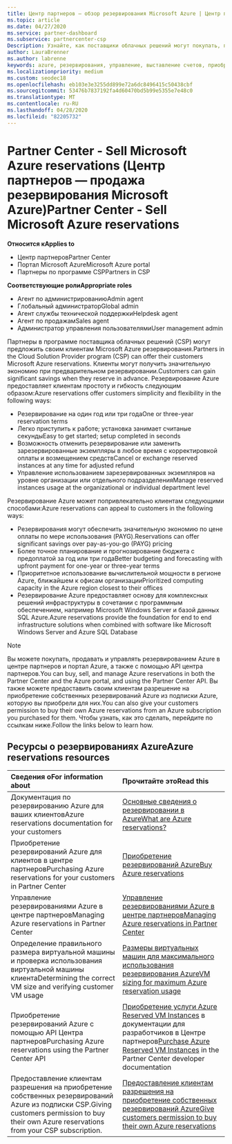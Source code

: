 ```yaml
---
title: Центр партнеров — обзор резервирования Microsoft Azure | Центр партнеров
ms.topic: article
ms.date: 04/27/2020
ms.service: partner-dashboard
ms.subservice: partnercenter-csp
Description: Узнайте, как поставщики облачных решений могут покупать, продавать или администрировать резервирования Azure для клиентов, использующих центр партнеров, портал Azure или API центра партнеров.
author: LauraBrenner
ms.author: labrenne
keywords: azure, резервирования, управление, выставление счетов, приобретение, Azure RI, Azure Reserved Instances
ms.localizationpriority: medium
ms.custom: seodec18
ms.openlocfilehash: eb103e3e3255dd899e72a6dc8496415c50438cbf
ms.sourcegitcommit: 53476b7837192fa4d60470bd5b99e5355e7e48c0
ms.translationtype: MT
ms.contentlocale: ru-RU
ms.lasthandoff: 04/28/2020
ms.locfileid: "82205732"
---
```

# <a name="partner-center---sell-microsoft-azure-reservations"></a><span data-ttu-id="42f6d-104">Partner Center - Sell Microsoft Azure reservations (Центр партнеров — продажа резервирования Microsoft Azure)</span><span class="sxs-lookup"><span data-stu-id="42f6d-104">Partner Center - Sell Microsoft Azure reservations</span></span>

<!--Maggie, 12/7/18 - Added "Partner Center" to metadata title and H1 title as per Catherine Watson in bug #19868631-->

<span data-ttu-id="42f6d-105">**Относится к**</span><span class="sxs-lookup"><span data-stu-id="42f6d-105">**Applies to**</span></span>

- <span data-ttu-id="42f6d-106">Центр партнеров</span><span class="sxs-lookup"><span data-stu-id="42f6d-106">Partner Center</span></span>
- <span data-ttu-id="42f6d-107">Портал Microsoft Azure</span><span class="sxs-lookup"><span data-stu-id="42f6d-107">Microsoft Azure portal</span></span>
- <span data-ttu-id="42f6d-108">Партнеры по программе CSP</span><span class="sxs-lookup"><span data-stu-id="42f6d-108">Partners in CSP</span></span>

<span data-ttu-id="42f6d-109">**Соответствующие роли**</span><span class="sxs-lookup"><span data-stu-id="42f6d-109">**Appropriate roles**</span></span>

- <span data-ttu-id="42f6d-110">Агент по администрированию</span><span class="sxs-lookup"><span data-stu-id="42f6d-110">Admin agent</span></span>
- <span data-ttu-id="42f6d-111">Глобальный администратор</span><span class="sxs-lookup"><span data-stu-id="42f6d-111">Global admin</span></span>
- <span data-ttu-id="42f6d-112">Агент службы технической поддержки</span><span class="sxs-lookup"><span data-stu-id="42f6d-112">Helpdesk agent</span></span>
- <span data-ttu-id="42f6d-113">Агент по продажам</span><span class="sxs-lookup"><span data-stu-id="42f6d-113">Sales agent</span></span>
- <span data-ttu-id="42f6d-114">Администратор управления пользователями</span><span class="sxs-lookup"><span data-stu-id="42f6d-114">User management admin</span></span>

<span data-ttu-id="42f6d-115">Партнеры в программе поставщика облачных решений (CSP) могут предложить своим клиентам Microsoft Azure резервирования.</span><span class="sxs-lookup"><span data-stu-id="42f6d-115">Partners in the Cloud Solution Provider program (CSP) can offer their customers Microsoft Azure reservations.</span></span> <span data-ttu-id="42f6d-116">Клиенты могут получить значительную экономию при предварительном резервировании.</span><span class="sxs-lookup"><span data-stu-id="42f6d-116">Customers can gain significant savings when they reserve in advance.</span></span> <span data-ttu-id="42f6d-117">Резервирование Azure предоставляет клиентам простоту и гибкость следующим образом:</span><span class="sxs-lookup"><span data-stu-id="42f6d-117">Azure reservations offer customers simplicity and flexibility in the following ways:</span></span>

- <span data-ttu-id="42f6d-118">Резервирование на один год или три года</span><span class="sxs-lookup"><span data-stu-id="42f6d-118">One or three-year reservation terms</span></span>
- <span data-ttu-id="42f6d-119">Легко приступить к работе; установка занимает считаные секунды</span><span class="sxs-lookup"><span data-stu-id="42f6d-119">Easy to get started; setup completed in seconds</span></span>
- <span data-ttu-id="42f6d-120">Возможность отменить резервирование или заменить зарезервированные экземпляры в любое время с корректировкой оплаты и возмещением средств</span><span class="sxs-lookup"><span data-stu-id="42f6d-120">Cancel or exchange reserved instances at any time for adjusted refund</span></span>
- <span data-ttu-id="42f6d-121">Управление использованием зарезервированных экземпляров на уровне организации или отдельного подразделения</span><span class="sxs-lookup"><span data-stu-id="42f6d-121">Manage reserved instances usage at the organizational or individual department level</span></span> 

<span data-ttu-id="42f6d-122">Резервирование Azure может попривлекательно клиентам следующими способами:</span><span class="sxs-lookup"><span data-stu-id="42f6d-122">Azure reservations can appeal to customers in the following ways:</span></span>

- <span data-ttu-id="42f6d-123">Резервирования могут обеспечить значительную экономию по цене оплаты по мере использования (PAYG).</span><span class="sxs-lookup"><span data-stu-id="42f6d-123">Reservations can offer significant savings over pay-as-you-go (PAYG) pricing</span></span>
- <span data-ttu-id="42f6d-124">Более точное планирование и прогнозирование бюджета с предоплатой за год или три года</span><span class="sxs-lookup"><span data-stu-id="42f6d-124">Better budgeting and forecasting with upfront payment for one-year or three-year terms</span></span>
- <span data-ttu-id="42f6d-125">Приоритетное использование вычислительной мощности в регионе Azure, ближайшем к офисам организации</span><span class="sxs-lookup"><span data-stu-id="42f6d-125">Prioritized computing capacity in the Azure region closest to their offices</span></span>
- <span data-ttu-id="42f6d-126">Резервирование Azure предоставляет основу для комплексных решений инфраструктуры в сочетании с программным обеспечением, например Microsoft Windows Server и базой данных SQL Azure.</span><span class="sxs-lookup"><span data-stu-id="42f6d-126">Azure reservations provide the foundation for end to end infrastructure solutions when combined with software like Microsoft Windows Server and Azure SQL Database</span></span>

>[!NOTE]
> <span data-ttu-id="42f6d-127">Вы можете покупать, продавать и управлять резервированием Azure в центре партнеров и портал Azure, а также с помощью API центра партнеров.</span><span class="sxs-lookup"><span data-stu-id="42f6d-127">You can buy, sell, and manage Azure reservations in both the Partner Center and the Azure portal, and using the Partner Center API.</span></span> <span data-ttu-id="42f6d-128">Вы также можете предоставить своим клиентам разрешение на приобретение собственных резервирований Azure из подписки Azure, которую вы приобрели для них.</span><span class="sxs-lookup"><span data-stu-id="42f6d-128">You can also give your customers permission to buy their own Azure reservations from an Azure subscription you purchased for them.</span></span> <span data-ttu-id="42f6d-129">Чтобы узнать, как это сделать, перейдите по ссылкам ниже.</span><span class="sxs-lookup"><span data-stu-id="42f6d-129">Follow the links below to learn how.</span></span>

## <a name="azure-reservations-resources"></a><span data-ttu-id="42f6d-130">Ресурсы о резервированиях Azure</span><span class="sxs-lookup"><span data-stu-id="42f6d-130">Azure reservations resources</span></span>

|<span data-ttu-id="42f6d-131">**Сведения о**</span><span class="sxs-lookup"><span data-stu-id="42f6d-131">**For information about**</span></span>   |<span data-ttu-id="42f6d-132">**Прочитайте это**</span><span class="sxs-lookup"><span data-stu-id="42f6d-132">**Read this**</span></span>    |
|:-----------------------------|:-----------------|
| <span data-ttu-id="42f6d-133">Документация по резервированию Azure для ваших клиентов</span><span class="sxs-lookup"><span data-stu-id="42f6d-133">Azure reservations documentation for your customers</span></span> | [<span data-ttu-id="42f6d-134">Основные сведения о резервировании в Azure</span><span class="sxs-lookup"><span data-stu-id="42f6d-134">What are Azure reservations?</span></span>](https://docs.microsoft.com/azure/billing/billing-save-compute-costs-reservations)
|<span data-ttu-id="42f6d-135">Приобретение резервирований Azure для клиентов в центре партнеров</span><span class="sxs-lookup"><span data-stu-id="42f6d-135">Purchasing Azure reservations for your customers in Partner Center</span></span>   |[<span data-ttu-id="42f6d-136">Приобретение резервирований Azure</span><span class="sxs-lookup"><span data-stu-id="42f6d-136">Buy Azure reservations</span></span>](azure-reservations-buying.md)
|<span data-ttu-id="42f6d-137">Управление резервированиями Azure в центре партнеров</span><span class="sxs-lookup"><span data-stu-id="42f6d-137">Managing Azure reservations in Partner Center</span></span> | [<span data-ttu-id="42f6d-138">Управление резервированиями Azure в центре партнеров</span><span class="sxs-lookup"><span data-stu-id="42f6d-138">Managing Azure reservations in Partner Center</span></span>](azure-reservations-manage.md)
|<span data-ttu-id="42f6d-139">Определение правильного размера виртуальной машины и проверка использования виртуальной машины клиента</span><span class="sxs-lookup"><span data-stu-id="42f6d-139">Determining the correct VM size and verifying customer VM usage</span></span>   |[<span data-ttu-id="42f6d-140">Размеры виртуальных машин для максимального использования резервирования Azure</span><span class="sxs-lookup"><span data-stu-id="42f6d-140">VM sizing for maximum Azure reservation usage</span></span>](azure-usage.md)   |
|<span data-ttu-id="42f6d-141">Приобретение резервирований Azure с помощью API Центра партнеров</span><span class="sxs-lookup"><span data-stu-id="42f6d-141">Purchasing Azure reservations using the Partner Center API</span></span> | <span data-ttu-id="42f6d-142">[Приобретение услуги Azure Reserved VM Instances](https://docs.microsoft.com/partner-center/develop/purchase-azure-reservations) в документации для разработчиков в Центре партнеров</span><span class="sxs-lookup"><span data-stu-id="42f6d-142">[Purchase Azure Reserved VM Instances](https://docs.microsoft.com/partner-center/develop/purchase-azure-reservations) in the Partner Center developer documentation</span></span>   |
|<span data-ttu-id="42f6d-143">Предоставление клиентам разрешения на приобретение собственных резервирований Azure из подписки CSP.</span><span class="sxs-lookup"><span data-stu-id="42f6d-143">Giving customers permission to buy their own Azure reservations from your CSP subscription.</span></span> | [<span data-ttu-id="42f6d-144">Предоставление клиентам разрешения на приобретение собственных резервирований Azure</span><span class="sxs-lookup"><span data-stu-id="42f6d-144">Give customers permission to buy their own Azure reservations</span></span>](give-customers-permission.md)   |
